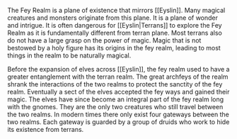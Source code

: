 The Fey Realm is a plane of existence that mirrors [[Eyslin]]. Many magical creatures and monsters originate from this plane. It is a plane of wonder and intrigue. It is often dangerous for [[Eyslin|Terrans]] to explore the Fey Realm as it is  fundamentally different from terran plane. Most terrans also do not have a large grasp on the power of magic. Magic that is not bestowed by a holy figure has its origins in the fey realm, leading to most things in the realm to be naturally magical. 

Before the expansion of elves across [[Eyslin]], the fey realm used to have a greater entanglement with the terran realm. The great archfeys of the realm shrank the interactions of the two realms to protect the sanctity of the fey realm. Eventually a sect of the elves accepted the fey ways and gained their magic. The elves have since become an integral part of the fey realm long with the gnomes. They are the only two creatures who still travel between the two realms. In modern times there only exist four gateways between the two realms. Each gateway is guarded by a group of druids who work to hide its existence from  terrans. 
